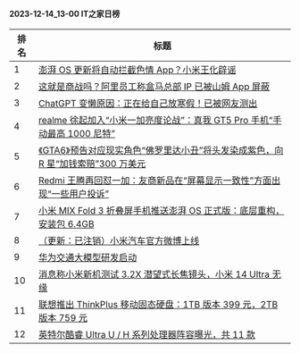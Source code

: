 #### 2023-12-14_13-00  IT之家日榜

| 排名 | 标题|
| --- | ---|
| 1 | [澎湃 OS 更新将自动拦截色情 App？小米王化辟谣](https://www.ithome.com/0/739/002.htm) |
| 2 | [这就是商战吗？阿里员工称盒马总部 IP 已被山姆 App 屏蔽](https://www.ithome.com/0/739/036.htm) |
| 3 | [ChatGPT 变懒原因：正在给自己放寒假！已被网友测出](https://www.ithome.com/0/738/979.htm) |
| 4 | [realme 徐起加入“小米一加亮度论战”：真我 GT5 Pro 手机“手动最高 1000 尼特”](https://www.ithome.com/0/739/004.htm) |
| 5 | [《GTA6》预告对应现实角色“佛罗里达小丑”将头发染成紫色，向 R 星“加钱索赔”300 万美元](https://www.ithome.com/0/739/014.htm) |
| 6 | [Redmi 王腾再回怼一加：友商新品在“屏幕显示一致性”方面出现“一些用户投诉”](https://www.ithome.com/0/739/044.htm) |
| 7 | [小米 MIX Fold 3 折叠屏手机推送澎湃 OS 正式版：底层重构，安装包 6.4GB](https://www.ithome.com/0/738/985.htm) |
| 8 | [（更新：已注销）小米汽车官方微博上线](https://www.ithome.com/0/739/124.htm) |
| 9 | [华为交通大模型研发启动](https://www.ithome.com/0/739/046.htm) |
| 10 | [消息称小米新机测试 3.2X 潜望式长焦镜头，小米 14 Ultra 无缘](https://www.ithome.com/0/738/949.htm) |
| 11 | [联想推出 ThinkPlus 移动固态硬盘：1TB 版本 399 元，2TB 版本 759 元](https://www.ithome.com/0/738/995.htm) |
| 12 | [英特尔酷睿 Ultra U / H 系列处理器阵容曝光，共 11 款](https://www.ithome.com/0/739/062.htm) |
